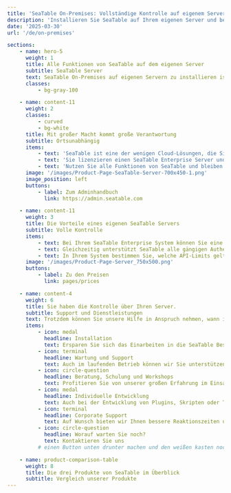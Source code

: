 ```yaml
---
title: 'SeaTable On-Premises: Vollständige Kontrolle auf eigenem Server'
description: 'Installieren Sie SeaTable auf Ihrem eigenen Server und behalten Sie die volle Kontrolle. Ideal für Unternehmen mit hohen Schutzanforderungen'
date: '2025-03-30'
url: '/de/on-premises'

sections:
    - name: hero-5
      weight: 1
      title: Alle Funktionen von SeaTable auf dem eigenen Server
      subtitle: SeaTable Server
      text: SeaTable On-Premises auf eigenen Servern zu installieren ist die perfekte Lösung für Unternehmen, die volle Kontrolle über ihre Daten haben wollen. Mit nur einer einzigen Instanz – Ihrer eigenen Infrastruktur – behalten Sie die volle Hoheit über Ihre Daten und können das System vollständig nach Ihren Bedürfnissen ausrichten.
      classes:
          - bg-gray-100

    - name: content-11
      weight: 2
      classes:
          - curved
          - bg-white
      title: Mit großer Macht kommt große Verantwortung
      subtitle: Ortsunabhängig
      items:
          - text: 'SeaTable ist eine der wenigen Cloud-Lösungen, die Sie auch als On-Premises-Lösung bekommen können.'
          - text: 'Sie lizenzieren einen SeaTable Enterprise Server und können die Server-Software dort installieren und betreiben, wo Sie wollen.'
          - text: 'Nutzen Sie alle Funktionen von SeaTable und bleiben Sie dennoch unabhängig: Sie entscheiden, wie viel Unterstützung Sie von uns haben möchten.'
      image: '/images/Product-Page-SeaTable-Server-700x450-1.png'
      image_position: left
      buttons:
          - label: Zum Adminhandbuch
            link: https://admin.seatable.com

    - name: content-11
      weight: 3
      title: Die Vorteile eines eigenen SeaTable Servers
      subtitle: Volle Kontrolle
      items:
          - text: Bei Ihrem SeaTable Enterprise System können Sie eine eigene URL, eigene Templates, individuelle Farbcodes sowie Rollen und Berechtigungen verwenden.
          - text: Gleichzeitig unterstützt SeaTable alle gängigen Authentifizierungstechniken wie SAML, OAuth, Shibboleth, Active Directory und LDAP. Es ermöglicht Zwei-Faktor-Authentifizierung und Single Sign-on und unterstützt clusterfähige Backends wie Ceph und S3.
          - text: In Ihrem System bestimmen Sie, welche API-Limits gelten sollen bzw. ob überhaupt welche gelten sollen.
      image: '/images/Product-Page-Server_750x500.png'
      buttons:
          - label: Zu den Preisen
            link: pages/prices

    - name: content-4
      weight: 6
      title: Sie haben die Kontrolle über Ihren Server.
      subtitle: Support und Dienstleistungen
      text: Trotzdem können Sie unsere Hilfe in Anspruch nehmen, wann immer Sie es möchten.
      items:
          - icon: medal
            headline: Installation
            text: Ersparen Sie sich das Einarbeiten in die SeaTable Besonderheiten. Wir übernehmen die einmalige Installation für Sie.
          - icon: terminal
            headline: Wartung und Support
            text: Auch im laufenden Betrieb können wir Sie unterstützen. Von kleineren Updates bis gesamte OS-Updates übernehmen wir alles.
          - icon: circle-question
            headline: Beratung, Schulung und Workshops
            text: Profitieren Sie von unserer großen Erfahrung im Einsatz von SeaTable.
          - icon: medal
            headline: Individuelle Entwicklung
            text: Auch bei der Entwicklung von Plugins, Skripten oder Templates helfen wir Ihnen gerne. Sprechen Sie uns an.
          - icon: terminal
            headline: Corporate Support
            text: Auf Wunsch bieten wir Ihnen bessere Reaktionszeiten und besseren Support.
          - icon: circle-question
            headline: Worauf warten Sie noch?
            text: Kontaktieren Sie uns
          # einen Button unten drunter machen und den weißen kasten noch mit inhalt füllen

    - name: product-comparison-table
      weight: 8
      title: Die drei Produkte von SeaTable im Überblick
      subtitle: Vergleich unserer Produkte
---
```

